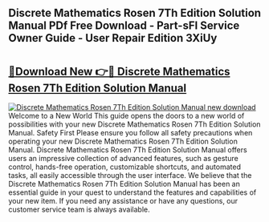 ## Discrete Mathematics Rosen 7Th Edition Solution Manual PDf Free Download - Part-sFI Service Owner Guide - User Repair Edition 3XiUy

# <h2><a href="http://bc49274.oget.top/?id=Discrete+Mathematics+Rosen+7Th+Edition+Solution+Manual">🔗Download New 👉🔴 Discrete Mathematics Rosen 7Th Edition Solution Manual</a></h2>

[![Discrete Mathematics Rosen 7Th Edition Solution Manual new download](https://i.imgur.com/5g1atiW.png)](http://bc49274.oget.top/?id=Discrete+Mathematics+Rosen+7Th+Edition+Solution+Manual)
Welcome to a New World This guide opens the doors to a new world of possibilities with your new Discrete Mathematics Rosen 7Th Edition Solution Manual. Safety First Please ensure you follow all safety precautions when operating your new Discrete Mathematics Rosen 7Th Edition Solution Manual. Discrete Mathematics Rosen 7Th Edition Solution Manual offers users an impressive collection of advanced features, such as gesture control, hands-free operation, customizable shortcuts, and automated tasks, all easily accessible through the user interface. We believe that the Discrete Mathematics Rosen 7Th Edition Solution Manual has been an essential guide in your quest to understand the features and capabilities of your new item. If you need any assistance or have any questions, our customer service team is always available.
